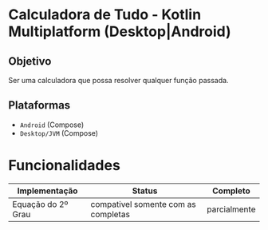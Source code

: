 # Calculadora de Tudo - **Kotlin Multiplatform** (Desktop|Android)

## Objetivo
Ser uma calculadora que possa resolver qualquer função passada.

## Plataformas

-   `Android` (Compose)
-   `Desktop/JVM` (Compose)

# Funcionalidades
| Implementação | Status | Completo |
|--|--|--|
| Equação do 2º Grau | compativel somente com as completas | parcialmente
